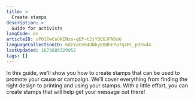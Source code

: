 ```yaml
---
title: >
  Create stamps
description: >
  Guide for activists
langCode: en
articleID: vPO1TwCsGKENxs-gEP-t2jYOE6JFNDoG
languageCollectionID: 6dzYate04UNhy6OHhEPu7q4Mi_p3hvd4
lastUpdated: 1673685329952
tags: []
---
```


In this guide, we'll show you how to create stamps that can be used to promote your cause or campaign. We'll cover everything from finding the right design to printing and using your stamps. With a little effort, you can create stamps that will help get your message out there!